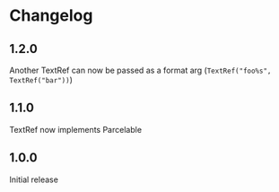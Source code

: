 # Changelog

## 1.2.0 

Another TextRef can now be passed as a format arg (`TextRef("foo%s", TextRef("bar"))`)

## 1.1.0 

TextRef now implements Parcelable

## 1.0.0 

Initial release
